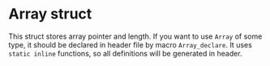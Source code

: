 # Array struct
This struct stores array pointer and length.  If you want to use `Array` of some type, it should be declared in header file by macro `Array_declare`. It uses `static inline` functions, so all definitions will be generated in header.
